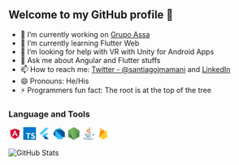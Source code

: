 ## Welcome to my GitHub profile 👋

- 🔭 I’m currently working on [Grupo Assa](https://grupoassa.com)
- 🌱 I’m currently learning Flutter Web
- 🤔 I’m looking for help with VR with Unity for Android Apps
- 💬 Ask me about Angular and Flutter stuffs
- 📫 How to reach me: [Twitter - @santiagojmamani](https://twitter.com/santiagojmamani) and [LinkedIn](https://www.linkedin.com/in/joaquin-santiago-mamani/)
- 😄 Pronouns: He/His
- ⚡ Programmers fun fact: The root is at the top of the tree

### Language and Tools
<img height="25" src="https://raw.githubusercontent.com/github/explore/80688e429a7d4ef2fca1e82350fe8e3517d3494d/topics/angular/angular.png"></img>
<img height="25" src="https://raw.githubusercontent.com/github/explore/80688e429a7d4ef2fca1e82350fe8e3517d3494d/topics/typescript/typescript.png"></img>
<img height="25" src="https://raw.githubusercontent.com/github/explore/80688e429a7d4ef2fca1e82350fe8e3517d3494d/topics/flutter/flutter.png"></img>
<img height="25" src="https://raw.githubusercontent.com/github/explore/80688e429a7d4ef2fca1e82350fe8e3517d3494d/topics/dart/dart.png"></img>
<img height="25" src="https://raw.githubusercontent.com/github/explore/80688e429a7d4ef2fca1e82350fe8e3517d3494d/topics/nodejs/nodejs.png"></img>
<img height="25" src="https://raw.githubusercontent.com/github/explore/80688e429a7d4ef2fca1e82350fe8e3517d3494d/topics/java/java.png"></img>
<img height="25" src="https://raw.githubusercontent.com/github/explore/80688e429a7d4ef2fca1e82350fe8e3517d3494d/topics/firebase/firebase.png"></img>


![GitHub Stats](https://github-readme-stats.vercel.app/api?username=sjmamani&&show_icons=true&title_color=ffffff&icon_color=bb2acf&text_color=daf7dc&bg_color=151515)
